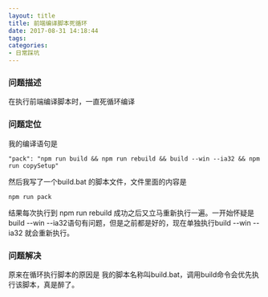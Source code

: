 ```yaml
---
layout: title
title: 前端编译脚本死循环
date: 2017-08-31 14:18:44
tags:
categories:
- 日常踩坑
---
```


### 问题描述
在执行前端编译脚本时，一直死循环编译

<!--more-->
### 问题定位
我的编译语句是
```
"pack": "npm run build && npm run rebuild && build --win --ia32 && npm run copySetup"
```
然后我写了一个build.bat 的脚本文件，文件里面的内容是
```
npm run pack
```
结果每次执行到 npm run rebuild 成功之后又立马重新执行一遍。一开始怀疑是build --win --ia32语句有问题，但是之前都是好的，现在单独执行build --win --ia32 就会重新执行。

### 问题解决
原来在循环执行脚本的原因是 我的脚本名称叫build.bat，调用build命令会优先执行该脚本，真是醉了。